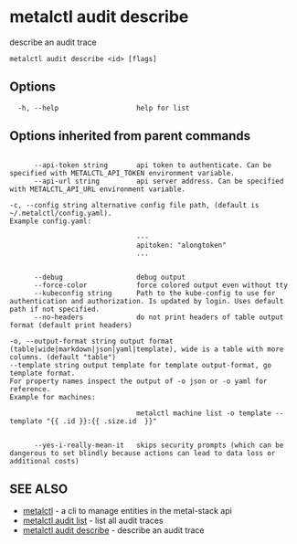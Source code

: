 # metalctl audit describe

describe an audit trace

```
metalctl audit describe <id> [flags]
```

## Options

```
  -h, --help                   help for list
```

## Options inherited from parent commands

```

      --api-token string       api token to authenticate. Can be specified with METALCTL_API_TOKEN environment variable.
      --api-url string         api server address. Can be specified with METALCTL_API_URL environment variable.

-c, --config string alternative config file path, (default is ~/.metalctl/config.yaml).
Example config.yaml:

                               ---
                               apitoken: "alongtoken"
                               ...


      --debug                  debug output
      --force-color            force colored output even without tty
      --kubeconfig string      Path to the kube-config to use for authentication and authorization. Is updated by login. Uses default path if not specified.
      --no-headers             do not print headers of table output format (default print headers)

-o, --output-format string output format (table|wide|markdown|json|yaml|template), wide is a table with more columns. (default "table")
--template string output template for template output-format, go template format.
For property names inspect the output of -o json or -o yaml for reference.
Example for machines:

                               metalctl machine list -o template --template "{{ .id }}:{{ .size.id  }}"


      --yes-i-really-mean-it   skips security prompts (which can be dangerous to set blindly because actions can lead to data loss or additional costs)

```

## SEE ALSO

- [metalctl](metalctl.md) - a cli to manage entities in the metal-stack api
- [metalctl audit list](metalctl_audit_list.md) - list all audit traces
- [metalctl audit describe](metalctl_audit_describe.md) - describe an audit trace
